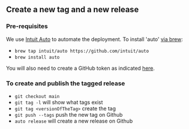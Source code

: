 ## Create a new tag and a new release

### Pre-requisites
We use [Intuit Auto](https://intuit.github.io/auto/) to automate the deployment. To install 'auto' [via brew](https://intuit.github.io/auto/docs/configuration/non-npm):

* `brew tap intuit/auto https://github.com/intuit/auto`
* `brew install auto`

You will also need to create a GitHub token as indicated [here](https://intuit.github.io/auto/docs/configuration/non-npm#configuration).

### To create and publish the tagged release
* `git checkout main`
* `git tag -l` will show what tags exist
* `git tag <versionOfTheTag>` create the tag
* `git push --tags` push the new tag on Github
* `auto release` will create a new release on Github
